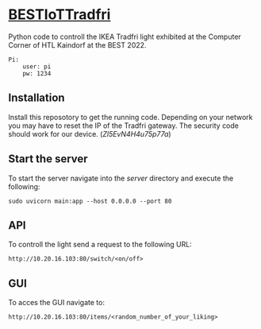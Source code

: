 # [BESTIoTTradfri](https://github.com/heckid18/BESTIoTTradfri.git)
Python code to controll the IKEA Tradfri light exhibited at the Computer Corner of HTL Kaindorf at the BEST 2022.

```
Pi:
    user: pi
    pw: 1234
```

## Installation
Install this reposotory to get the running code. Depending on your network you may have to reset the IP of the Tradfri gateway. The security code should work for our device. (*Zl5EvN4H4u75p77a*)

## Start the server
To start the server navigate into the *server* directory and execute the following:
```
sudo uvicorn main:app --host 0.0.0.0 --port 80
```

## API
To controll the light send a request to the following URL:
```
http://10.20.16.103:80/switch/<on/off>
```

## GUI
To acces the GUI navigate to:
```
http://10.20.16.103:80/items/<random_number_of_your_liking>
```



